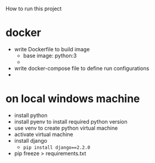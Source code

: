 How to run this project 



# docker 
- write Dockerfile to build image 
  - base image: python:3
  - 
- write docker-compose file to define run configurations 
- 

# on local windows machine 
- install python 
- install pyenv to install required python version 
- use venv to create python virtual machine 
- activate virtual machine 
- install django 
  - `pip install django==2.2.0`
- pip freeze > requirements.txt 
